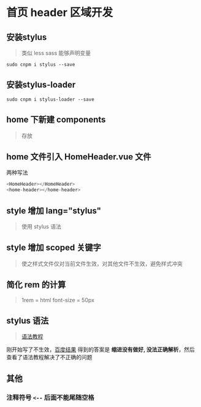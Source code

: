 # 首页 header 区域开发

<!-- 
    iPhone6 2倍图的设计稿

    宽度 750px
    高度 86px

 -->

 ## 安装stylus 

 > 类似 less sass 能够声明变量

```shell
sudo cnpm i stylus --save
```

 ## 安装stylus-loader

```shell
sudo cnpm i stylus-loader --save
```

## home 下新建 components

> 存放

##  home 文件引入 HomeHeader.vue 文件

两种写法

```JavaScript
<HomeHeader></HomeHeader>
<home-header></home-header>
```

## style 增加 lang="stylus"

> 使用 stylus 语法

## style 增加 scoped 关键字

> 使之样式文件仅对当前文件生效，对其他文件不生效，避免样式冲突


## 简化 rem 的计算

> 1rem = html font-size = 50px 


## stylus 语法

> [语法教程](https://stylus.bootcss.com/)

刚开始写了不生效，[百度结果](https://www.imooc.com/wenda/detail/471570?block_id=tuijian_yw) 得到的答案是 **缩进没有做好, 没法正确解析**，然后查看了语法教程解决了不正确的问题 



## 其他

### 注释符号 `<--` 后面不能尾随空格